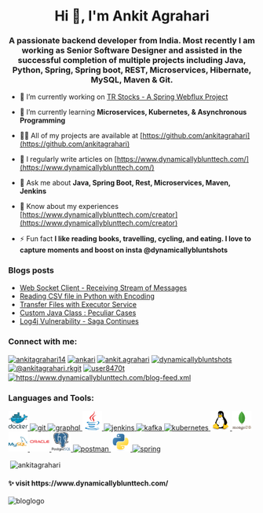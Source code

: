 <h1 align="center">Hi 👋, I'm Ankit Agrahari</h1>
<h3 align="center">A passionate backend developer from India. Most recently I am working as Senior Software Designer and assisted in the successful completion of multiple projects including Java, Python, Spring, Spring boot, REST, Microservices, Hibernate, MySQL, Maven & Git.</h3>

- 🔭 I’m currently working on [TR Stocks - A Spring Webflux Project](https://github.com/ankitagrahari/trStocks)

- 🌱 I’m currently learning **Microservices, Kubernetes, & Asynchronous Programming**

- 👨‍💻 All of my projects are available at [https://github.com/ankitagrahari](https://github.com/ankitagrahari)

- 📝 I regularly write articles on [https://www.dynamicallyblunttech.com/](https://www.dynamicallyblunttech.com/)

- 💬 Ask me about **Java, Spring Boot, Rest, Microservices, Maven, Jenkins**

- 📄 Know about my experiences [https://www.dynamicallyblunttech.com/creator](https://www.dynamicallyblunttech.com/creator)

- ⚡ Fun fact **I like reading books, travelling, cycling, and eating. I love to capture moments and boost on insta @dynamicallybluntshots**

### Blogs posts
<!-- BLOG-POST-LIST:START -->
- [Web Socket Client - Receiving Stream of Messages](https://www.dynamicallyblunttech.com/post/web-socket-client-receiving-stream-of-messages)
- [Reading CSV file in Python with Encoding](https://www.dynamicallyblunttech.com/post/reading-csv-file-in-python-with-encoding)
- [Transfer Files with Executor Service](https://www.dynamicallyblunttech.com/post/transfer-files-with-executor-service)
- [Custom Java Class : Peculiar Cases](https://www.dynamicallyblunttech.com/post/custom-java-class-peculiar-cases)
- [Log4j Vulnerability - Saga Continues](https://www.dynamicallyblunttech.com/post/log4j-vulnerability-saga-continues)
<!-- BLOG-POST-LIST:END -->

<h3 align="left">Connect with me:</h3>
<p align="left">
<a href="https://twitter.com/ankitagrahari14" target="blank"><img align="center" src="https://raw.githubusercontent.com/rahuldkjain/github-profile-readme-generator/master/src/images/icons/Social/twitter.svg" alt="ankitagrahari14" height="30" width="40" /></a>
<a href="https://linkedin.com/in/ankari" target="blank"><img align="center" src="https://raw.githubusercontent.com/rahuldkjain/github-profile-readme-generator/master/src/images/icons/Social/linked-in-alt.svg" alt="ankari" height="30" width="40" /></a>
<a href="https://fb.com/ankit.agrahari" target="blank"><img align="center" src="https://raw.githubusercontent.com/rahuldkjain/github-profile-readme-generator/master/src/images/icons/Social/facebook.svg" alt="ankit.agrahari" height="30" width="40" /></a>
<a href="https://instagram.com/dynamicallybluntshots" target="blank"><img align="center" src="https://raw.githubusercontent.com/rahuldkjain/github-profile-readme-generator/master/src/images/icons/Social/instagram.svg" alt="dynamicallybluntshots" height="30" width="40" /></a>
<a href="https://medium.com/@ankitagrahari.rkgit" target="blank"><img align="center" src="https://raw.githubusercontent.com/rahuldkjain/github-profile-readme-generator/master/src/images/icons/Social/medium.svg" alt="@ankitagrahari.rkgit" height="30" width="40" /></a>
<a href="https://www.leetcode.com/user8470t" target="blank"><img align="center" src="https://raw.githubusercontent.com/rahuldkjain/github-profile-readme-generator/master/src/images/icons/Social/leet-code.svg" alt="user8470t" height="30" width="40" /></a>
<a href="/https://www.dynamicallyblunttech.com/blog-feed.xml" target="blank"><img align="center" src="https://raw.githubusercontent.com/rahuldkjain/github-profile-readme-generator/master/src/images/icons/Social/rss.svg" alt="https://www.dynamicallyblunttech.com/blog-feed.xml" height="30" width="40" /></a>
</p>

<h3 align="left">Languages and Tools:</h3>
<p align="left"> <a href="https://www.docker.com/" target="_blank" rel="noreferrer"> <img src="https://raw.githubusercontent.com/devicons/devicon/master/icons/docker/docker-original-wordmark.svg" alt="docker" width="40" height="40"/> </a> <a href="https://git-scm.com/" target="_blank" rel="noreferrer"> <img src="https://www.vectorlogo.zone/logos/git-scm/git-scm-icon.svg" alt="git" width="40" height="40"/> </a> <a href="https://graphql.org" target="_blank" rel="noreferrer"> <img src="https://www.vectorlogo.zone/logos/graphql/graphql-icon.svg" alt="graphql" width="40" height="40"/> </a> <a href="https://www.java.com" target="_blank" rel="noreferrer"> <img src="https://raw.githubusercontent.com/devicons/devicon/master/icons/java/java-original.svg" alt="java" width="40" height="40"/> </a> <a href="https://www.jenkins.io" target="_blank" rel="noreferrer"> <img src="https://www.vectorlogo.zone/logos/jenkins/jenkins-icon.svg" alt="jenkins" width="40" height="40"/> </a> <a href="https://kafka.apache.org/" target="_blank" rel="noreferrer"> <img src="https://www.vectorlogo.zone/logos/apache_kafka/apache_kafka-icon.svg" alt="kafka" width="40" height="40"/> </a> <a href="https://kubernetes.io" target="_blank" rel="noreferrer"> <img src="https://www.vectorlogo.zone/logos/kubernetes/kubernetes-icon.svg" alt="kubernetes" width="40" height="40"/> </a> <a href="https://www.linux.org/" target="_blank" rel="noreferrer"> <img src="https://raw.githubusercontent.com/devicons/devicon/master/icons/linux/linux-original.svg" alt="linux" width="40" height="40"/> </a> <a href="https://www.mongodb.com/" target="_blank" rel="noreferrer"> <img src="https://raw.githubusercontent.com/devicons/devicon/master/icons/mongodb/mongodb-original-wordmark.svg" alt="mongodb" width="40" height="40"/> </a> <a href="https://www.mysql.com/" target="_blank" rel="noreferrer"> <img src="https://raw.githubusercontent.com/devicons/devicon/master/icons/mysql/mysql-original-wordmark.svg" alt="mysql" width="40" height="40"/> </a> <a href="https://www.oracle.com/" target="_blank" rel="noreferrer"> <img src="https://raw.githubusercontent.com/devicons/devicon/master/icons/oracle/oracle-original.svg" alt="oracle" width="40" height="40"/> </a> <a href="https://www.postgresql.org" target="_blank" rel="noreferrer"> <img src="https://raw.githubusercontent.com/devicons/devicon/master/icons/postgresql/postgresql-original-wordmark.svg" alt="postgresql" width="40" height="40"/> </a> <a href="https://postman.com" target="_blank" rel="noreferrer"> <img src="https://www.vectorlogo.zone/logos/getpostman/getpostman-icon.svg" alt="postman" width="40" height="40"/> </a> <a href="https://www.python.org" target="_blank" rel="noreferrer"> <img src="https://raw.githubusercontent.com/devicons/devicon/master/icons/python/python-original.svg" alt="python" width="40" height="40"/> </a> <a href="https://spring.io/" target="_blank" rel="noreferrer"> <img src="https://www.vectorlogo.zone/logos/springio/springio-icon.svg" alt="spring" width="40" height="40"/> </a> </p>

<!-- <p><img align="left" src="https://github-readme-stats.vercel.app/api/top-langs?username=ankitagrahari&show_icons=true&locale=en&layout=compact" alt="ankitagrahari" /></p>
 -->
<p>&nbsp;<img align="center" src="https://github-readme-stats.vercel.app/api?username=ankitagrahari&show_icons=true&locale=en" alt="ankitagrahari" /></p>

<h4>✨ visit https://www.dynamicallyblunttech.com/</h4>
<p><a href="https://www.dynamicallyblunttech.com/" target="_blank" rel="noreferrer"><img align="left" src="https://user-images.githubusercontent.com/4497558/143215956-0f0126e2-c60a-4519-b51e-a3e77fef9a77.JPG" alt="bloglogo" width="280" height="100"/></a>

<!---
ankitagrahari/ankitagrahari is a ✨ special ✨ repository because its `README.md` (this file) appears on your GitHub profile.
You can click the Preview link to take a look at your changes.
--->
